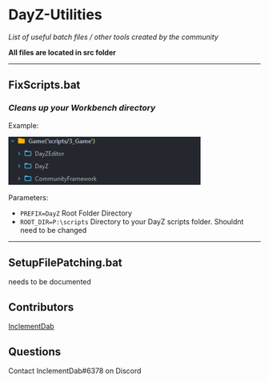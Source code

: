 # DayZ-Utilities


*List of useful batch files / other tools created by the community*

**All files are located in src folder**

---
## FixScripts.bat
### *Cleans up your Workbench directory*

Example:

![After](/images/fixscripts_after.png)

Parameters:
- `PREFIX=DayZ` Root Folder Directory
- `ROOT_DIR=P:\scripts` Directory to your DayZ scripts folder. Shouldnt need to be changed


---
## SetupFilePatching.bat
needs to be documented



## Contributors
[InclementDab](https://twitter.com/InclementDab)


## Questions
Contact InclementDab#6378 on Discord



